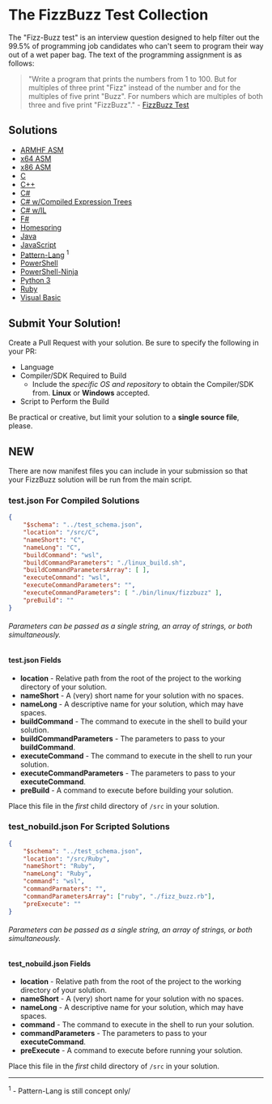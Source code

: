 # The FizzBuzz Test Collection

The "Fizz-Buzz test" is an interview question designed to help filter out the 99.5% of programming job candidates who can't seem to program their way out of a wet paper bag. The text of the programming assignment is as follows: 

> "Write a program that prints the numbers from 1 to 100. But for multiples of three print "Fizz" instead of the number and for the multiples of five print "Buzz". For numbers which are multiples of both three and five print "FizzBuzz"." - [FizzBuzz Test](http://wiki.c2.com/?FizzBuzzTest)

## Solutions

* [ARMHF ASM](src/ASM/armhf)
* [x64 ASM](src/ASM/x64)
* [x86 ASM](src/ASM/x86)
* [C](src/C)
* [C++](src/C++)
* [C#](src/CSharp)
* [C# w/Compiled Expression Trees](src/CSharpExpressions)
* [C# w/IL](src/CSharpIL)
* [F#](src/FSharp)
* [Homespring](src/Homespring)
* [Java](src/Java)
* [JavaScript](src/JavaScript)
* [Pattern-Lang](src/Pattern-Lang) <sup>1</sup>
* [PowerShell](src/PowerShell)
* [PowerShell-Ninja](src/PS-Ninja)
* [Python 3](src/Python)
* [Ruby](src/Ruby)
* [Visual Basic](src/VisualBasic)

## Submit Your Solution!

Create a Pull Request with your solution.  Be sure to specify the following in your PR:

* Language
* Compiler/SDK Required to Build    
  * Include the _specific OS and repository_ to obtain the Compiler/SDK from.  **Linux** or **Windows** accepted.
* Script to Perform the Build

Be practical or creative, but limit your solution to a **single source file**, please.

## NEW

There are now manifest files you can include in your submission so that your FizzBuzz solution will be run from the main script.

### test.json For Compiled Solutions

```json
{
    "$schema": "../test_schema.json",
    "location": "/src/C",
    "nameShort": "C",
    "nameLong": "C",
    "buildCommand": "wsl",
    "buildCommandParameters": "./linux_build.sh",
    "buildCommandParametersArray": [ ],
    "executeCommand": "wsl",
    "executeCommandParameters": "",
    "executeCommandParameters": [ "./bin/linux/fizzbuzz" ],
    "preBuild": ""
}
```

###### Parameters can be passed as a single string, an array of strings, or both simultaneously.

#### test.json Fields

* __location__ - Relative path from the root of the project to the working directory of your solution.
* __nameShort__ - A (very) short name for your solution with no spaces.
* __nameLong__ - A descriptive name for your solution, which may have spaces.
* __buildCommand__ - The command to execute in the shell to build your solution.
* __buildCommandParameters__ - The parameters to pass to your __buildCommand__.
* __executeCommand__ - The command to execute in the shell to run your solution.
* __executeCommandParameters__ - The parameters to pass to your __executeCommand__.
* __preBuild__ - A command to execute before building your solution.

Place this file in the _first_ child directory of `/src` in your solution.

### test_nobuild.json For Scripted Solutions

```json
{
    "$schema": "../test_schema.json",
    "location": "/src/Ruby",
    "nameShort": "Ruby",
    "nameLong": "Ruby",
    "command": "wsl",
    "commandParmaters": "",
    "commandParametersArray": ["ruby", "./fizz_buzz.rb"],
    "preExecute": ""
}
```

###### Parameters can be passed as a single string, an array of strings, or both simultaneously.

#### test_nobuild.json Fields

* __location__ - Relative path from the root of the project to the working directory of your solution.
* __nameShort__ - A (very) short name for your solution with no spaces.
* __nameLong__ - A descriptive name for your solution, which may have spaces.
* __command__ - The command to execute in the shell to run your solution.
* __commandParameters__ - The parameters to pass to your __executeCommand__.
* __preExecute__ - A command to execute before running your solution.

Place this file in the _first_ child directory of `/src` in your solution.

---

<sup>1</sup> - Pattern-Lang is still concept only/
